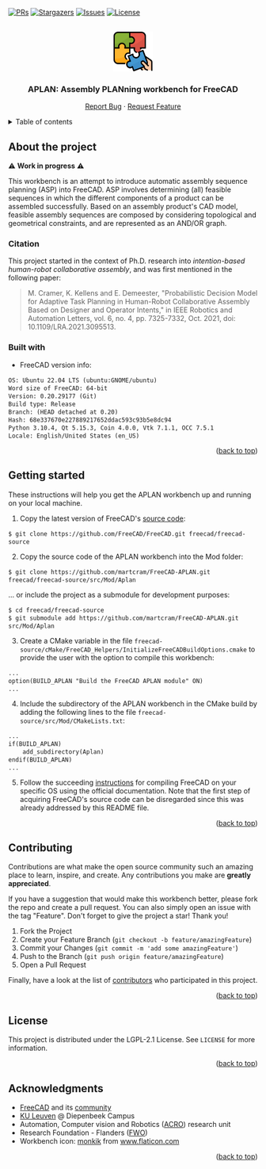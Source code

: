 <div id="top"></div>

[![PRs][prs-shield]][prs-url]
[![Stargazers][stars-shield]][stars-url]
[![Issues][issues-shield]][issues-url]
[![License][license-shield]][license-url]

<!-- PROJECT LOGO -->
<br />
<div align="center">
  <a href="https://github.com/martcram/FreeCAD-APLAN/blob/main/Gui/Resources/icons/APLAN_Workbench.svg">
    <img src="https://github.com/martcram/FreeCAD-APLAN/blob/main/Gui/Resources/icons/APLAN_Workbench.svg" alt="Logo" width="80" height="80">
  </a>

<h3 align="center">APLAN: Assembly PLANning workbench for FreeCAD</h3>
  <p align="center">
    <a href="https://github.com/martcram/FreeCAD-APLAN/issues">Report Bug</a>
    ·
    <a href="https://github.com/martcram/FreeCAD-APLAN/issues">Request Feature</a>
    <br />
  </p>
</div>


<!-- TABLE OF CONTENTS -->
<details>
  <summary>Table of contents</summary>
  <ol>
    <li>
      <a href="#about-the-project">About the project</a>
      <ul>
        <li><a href="#citation">Citation</a></li>
        <li><a href="#built-with">Built with</a></li>
      </ul>
    </li>
    <li>
      <a href="#getting-started">Getting started</a>
    </li>
    <li><a href="#contributing">Contributing</a></li>
    <li><a href="#license">License</a></li>
    <li><a href="#acknowledgments">Acknowledgments</a></li>
  </ol>
</details>


<!-- ABOUT THE PROJECT -->
## About the project
:warning: **Work in progress** :warning:
<!--[![Product Name Screen Shot][product-screenshot]](https://example.com)-->
This workbench is an attempt to introduce automatic assembly sequence planning (ASP) into FreeCAD. ASP involves determining (all) feasible sequences in which the different components of a product can be assembled successfully. Based on an assembly product's CAD model, feasible assembly sequences are composed by considering topological and geometrical constraints, and are represented as an AND/OR graph.

### Citation
This project started in the context of Ph.D. research into _intention-based human-robot collaborative assembly_, and was first mentioned in the following paper:
> M. Cramer, K. Kellens and E. Demeester, "Probabilistic Decision Model for Adaptive Task Planning in Human-Robot Collaborative Assembly Based on Designer and Operator Intents," in IEEE Robotics and Automation Letters, vol. 6, no. 4, pp. 7325-7332, Oct. 2021, doi: 10.1109/LRA.2021.3095513.

### Built with
* FreeCAD version info:
```
OS: Ubuntu 22.04 LTS (ubuntu:GNOME/ubuntu)
Word size of FreeCAD: 64-bit
Version: 0.20.29177 (Git)
Build type: Release
Branch: (HEAD detached at 0.20)
Hash: 68e337670e227889217652ddac593c93b5e8dc94
Python 3.10.4, Qt 5.15.3, Coin 4.0.0, Vtk 7.1.1, OCC 7.5.1
Locale: English/United States (en_US)
```

<p align="right">(<a href="#top">back to top</a>)</p>


<!-- GETTING STARTED -->
## Getting started
These instructions will help you get the APLAN workbench up and running on your local machine. 

1. Copy the latest version of FreeCAD's [source code](https://github.com/FreeCAD/FreeCAD):
```
$ git clone https://github.com/FreeCAD/FreeCAD.git freecad/freecad-source
```
2. Copy the source code of the APLAN workbench into the Mod folder:
```
$ git clone https://github.com/martcram/FreeCAD-APLAN.git freecad/freecad-source/src/Mod/Aplan
```
... or include the project as a submodule for development purposes:
```
$ cd freecad/freecad-source
$ git submodule add https://github.com/martcram/FreeCAD-APLAN.git src/Mod/Aplan
```
3. Create a CMake variable in the file ```freecad-source/cMake/FreeCAD_Helpers/InitializeFreeCADBuildOptions.cmake``` to provide the user with the option to compile this workbench:
```
...
option(BUILD_APLAN "Build the FreeCAD APLAN module" ON)
...
```
4. Include the subdirectory of the APLAN workbench in the CMake build by adding the following lines to the file ```freecad-source/src/Mod/CMakeLists.txt```:
```
...
if(BUILD_APLAN)
    add_subdirectory(Aplan)
endif(BUILD_APLAN)
...
```
5. Follow the succeeding [instructions](https://wiki.freecadweb.org/Compiling) for compiling FreeCAD on your specific OS using the official documentation. 
Note that the first step of acquiring FreeCAD's source code can be disregarded since this was already addressed by this README file. 

<p align="right">(<a href="#top">back to top</a>)</p>


<!-- CONTRIBUTING -->
## Contributing

Contributions are what make the open source community such an amazing place to learn, inspire, and create. Any contributions you make are **greatly appreciated**.

If you have a suggestion that would make this workbench better, please fork the repo and create a pull request. You can also simply open an issue with the tag "Feature".
Don't forget to give the project a star! Thank you!

1. Fork the Project
2. Create your Feature Branch (`git checkout -b feature/amazingFeature`)
3. Commit your Changes (`git commit -m 'add some amazingFeature'`)
4. Push to the Branch (`git push origin feature/amazingFeature`)
5. Open a Pull Request

Finally, have a look at the list of [contributors](https://github.com/martcram/FreeCAD-APLAN/graphs/contributors) who participated in this project.

<p align="right">(<a href="#top">back to top</a>)</p>


<!-- LICENSE -->
## License
This project is distributed under the LGPL-2.1 License. See `LICENSE` for more information.

<p align="right">(<a href="#top">back to top</a>)</p>


<!-- ACKNOWLEDGMENTS -->
## Acknowledgments
* [FreeCAD](https://www.freecadweb.org/) and its [community](https://forum.freecadweb.org/)
* [KU Leuven](https://iiw.kuleuven.be/english/diepenbeek) @ Diepenbeek Campus
* Automation, Computer vision and Robotics ([ACRO](https://iiw.kuleuven.be/onderzoek/acro)) research unit
* Research Foundation - Flanders ([FWO](https://www.fwo.be/en/))
* Workbench icon: <a href="https://www.flaticon.com/authors/monkik" title="monkik">monkik</a> from <a href="https://www.flaticon.com/" title="Flaticon">www.flaticon.com</a>

<p align="right">(<a href="#top">back to top</a>)</p>


<!-- MARKDOWN LINKS & IMAGES -->
[prs-shield]: https://img.shields.io/badge/PRs-welcome-brightgreen.svg?style=for-the-badge
[prs-url]: https://github.com/martcram/FreeCAD-APLAN/pulls
[stars-shield]: https://img.shields.io/github/stars/martcram/FreeCAD-APLAN.svg?style=for-the-badge
[stars-url]: https://github.com/martcram/FreeCAD-APLAN/stargazers
[issues-shield]: https://img.shields.io/github/issues/martcram/FreeCAD-APLAN.svg?style=for-the-badge
[issues-url]: https://github.com/martcram/FreeCAD-APLAN/issues
[license-shield]: https://img.shields.io/github/license/martcram/FreeCAD-APLAN.svg?style=for-the-badge
[license-url]: https://github.com/martcram/FreeCAD-APLAN/blob/master/LICENSE.txt

